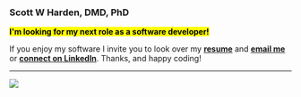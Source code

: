 ### Scott W Harden, DMD, PhD

<mark> **I'm looking for my next role as a software developer!** </mark>

If you enjoy my software I invite you to look over my [**resume**](https://swharden.com/resume) and [**email me**](https://swharden.com/about) or [**connect on LinkedIn**](https://www.linkedin.com/in/swharden/). Thanks, and happy coding!

---

[![](https://github-readme-stats.vercel.app/api?username=swharden&count_private=true&hide=contribs,stars)](https://github.com/swharden)
